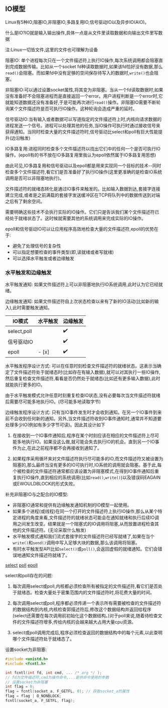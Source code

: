 ## IO模型

Linux有5种IO,阻塞IO,非阻塞IO,多路复用IO,信号驱动IO以及异步IO(AIO)。

什么是IO?IO就是输入输出操作,具体一点是从文件里读取数据和向输出文件里写数据

注:Linux一切皆文件,这里的文件也可理解为设备

阻塞IO: 单个进程每次只在一个文件描述符上执行IO操作,每次系统调用都会阻塞直到完成数据传输。比如从一个socket fd种读取数据时,如果该fd恰好没有数据,那么`read()`会阻塞。而如果fd中没有足够的空间保存待写入的数据时,`write()`也会阻塞。

非阻塞IO:可以通过设置socket属性,将其变为非阻塞。当从一个fd读取数据时,如果没有准备好不会阻塞进程而是直接返回一个error。用户进程判断是一个error时,它就能知道数据还没有准备好,于是可能再次进行`read()`操作。非阻塞IO需要不断轮询某个文件描述符是否可执行IO操作。这种轮询会造成严重的延时。

信号驱动IO:当有输入或者数据可以写道指定的文件描述符上时,内核向请求数据的进程发送一个信号。进程可以处理其他的任务,当IO操作可执行时通过接收信号来获得通知。当同时检查大量的文件描述符时,信号驱动比select和poll有巨大性能提升(边沿触发)

IO多路复用:进程同时检查多个文件描述符以找出它们中的任何一个是否可执行IO操作。(epoll有的书不放在IO多路复用里我认为epoll依然属于IO多路复用思想)

由此可见,IO多路复用和信号驱动以及epoll都是用来实现同一个目标的技术--同时检查多个文件描述符,看它们是否准备好了执行IO操作(这里更准确的是检查IO系统调用是否可以非阻塞地执行)。

文件描述符的就绪态转化是通过IO事件来触发的。比如输入数据到达,套接字连接建立完成,或者是之前满载的套接字发送缓冲区在TCP将队列中的数据传送到对端之后有了剩余空间。

需要明确这些技术不会执行实际的IO操作。它们只是告诉我们某个文件描述符已经处于就绪状态了。这时候就需要其他的系统调用来完成实际的IO操作。

epoll和信号驱动IO可以让应用程序高效地检查大量的文件描述符,epoll的优势在于:

- 避免了处理信号的复杂性
- 可以指定想要检查的事件类型(即,读就绪或者写就绪)
- 可以选择水平触发或者边缘触发

### 水平触发和边缘触发

水平触发通知: 如果文件描述符上可以非阻塞地执行IO系统调用,此时认为它已经就绪。

边缘触发通知: 如果文件描述符自上次状态检查以来有了新的IO活动(比如新的输入),此时需要触发通知。

|IO模式|水平触发|边缘触发
|------|------|-------
|select,poll| | :heavy_check_mark: 
|信号驱动IO|   | :heavy_check_mark:	
|epoll| - [x] | :heavy_check_mark:

水平触发程序设计方式: 可以在任意时刻检查文件描述符的就绪状态。这表示当确定了文件描述符处于就绪态时(比如存在有输入数据),就可以对其执行一些IO操作,然后重复检查文件描述符,看看是否仍然处于就绪态(比如还有更多输入数据),此时就能执行更多的IO。

由于水平触发模式允许任意时刻重复检查IO状态,没有必要每次当文件描述符就绪后需要尽可能多地执行IO。(尽可能多地读取字节)

边缘触发程序设计方式: 只有当IO事件发生时才会收到通知。在另一个IO事件到来前不会收到任何新的通知。另外,当文件描述符收到IO事件通知时,通常并不知道要处理多少IO(例如有多少字节可读)。因此其设计如下

1. 在接收到一个IO事件通知后,程序在某个时刻应该在相应的文件描述符上尽可能多地执行IO。如果没这么做,就可能会失去执行IO的机会。直到另一个IO事件为止,在此之前程序都不会再接收到通知了。

2. 如果程序采用循环来对文件描述符执行尽可能多的IO,而文件描述符又被设置为阻塞的,那么最终当没有更多的IO可执行时,IO系统的调用就会阻塞。基于此,每个被检查的文件描述符通常都应该设置为非阻塞模式,在得到IO事件通知后重复执行IO操作,直到相应的系统调用(比如`read()`,`write()`)以及错误码EAGAIN或EWOULDBLOCK的形式失败。

补充非阻塞IO与之配合的IO模型:

- 非阻塞IO通常和提供有边缘触发通知机制的IO模型一起使用。
- 如果多个进程(或线程)在同一个打开的文件描述符上执行IO操作,那么从某个特定进程的角度来看,文件描述符的就绪状态可能会在通知就绪和执行后续IO调用之间发生改变。结果就是一个阻塞式的IO调用将阻塞,从而放置进程检查其他的文件描述符。(无论采取什么触发)
- 水平触发模式通知我们流式套接字的文件描述符已经写就绪了,如果在当个`write()`和`send()`调用中写入足够大块的数据,那么该调用将阻塞。
- 有时水平触发型API比如`select()`或`poll()`,会返回虚假的就绪通知。它们会错误地通知文件描述符就绪了。

[select](./select.md)
[poll](./poll.md)
[epoll](./epoll.md)

select和poll存在的问题:

1. 每次调用select或poll,内核都必须检查所有被指定的文件描述符,看它们是否处于就绪态。检查大量处于密集范围内的文件描述符时,将花费大量的时间。

2. 每次调用select或poll,程序都必须传递一个表示所有需要被检查的文件描述符的数据结构到内核,内核检查郭描述符后,修改这个数据结构并返回给程序(select还需要在每次调用前初始化这个数据结构。)对于poll来说,随着待检查文件的文件描述符增多,传给内核的会越来越大占用大量cpu资源。

3. select或poll调用完成后,程序必须检查返回的数据结构中的每个元素,以此查明哪个文件描述符处于就绪态了。

设置socket为非阻塞:

```c
#include <unistd.h>
#include <fcntl.h>

int fcntl(int fd, int cmd, ... /* arg */ );
// fd为文件描述符,cmd为操作命令,...是供命令使用的参数
// 设置socket为非阻塞
int flag = 0;
flag = fcntl(socket_a, F_GETFL, 0); // 获取socket_a的属性
flag = flag | O_NONBLOCK;
fcntl(socket_a, F_SETFL, flag);
```